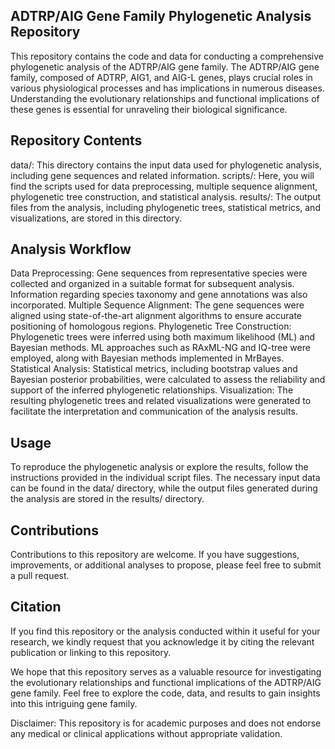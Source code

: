 
## ADTRP/AIG Gene Family Phylogenetic Analysis Repository
This repository contains the code and data for conducting a comprehensive phylogenetic analysis of the ADTRP/AIG gene family. The ADTRP/AIG gene family, composed of ADTRP, AIG1, and AIG-L genes, plays crucial roles in various physiological processes and has implications in numerous diseases. Understanding the evolutionary relationships and functional implications of these genes is essential for unraveling their biological significance.

## Repository Contents
data/: This directory contains the input data used for phylogenetic analysis, including gene sequences and related information.
scripts/: Here, you will find the scripts used for data preprocessing, multiple sequence alignment, phylogenetic tree construction, and statistical analysis.
results/: The output files from the analysis, including phylogenetic trees, statistical metrics, and visualizations, are stored in this directory.

## Analysis Workflow
Data Preprocessing: Gene sequences from representative species were collected and organized in a suitable format for subsequent analysis. Information regarding species taxonomy and gene annotations was also incorporated.
Multiple Sequence Alignment: The gene sequences were aligned using state-of-the-art alignment algorithms to ensure accurate positioning of homologous regions.
Phylogenetic Tree Construction: Phylogenetic trees were inferred using both maximum likelihood (ML) and Bayesian methods. ML approaches such as RAxML-NG and IQ-tree were employed, along with Bayesian methods implemented in MrBayes.
Statistical Analysis: Statistical metrics, including bootstrap values and Bayesian posterior probabilities, were calculated to assess the reliability and support of the inferred phylogenetic relationships.
Visualization: The resulting phylogenetic trees and related visualizations were generated to facilitate the interpretation and communication of the analysis results.
## Usage
To reproduce the phylogenetic analysis or explore the results, follow the instructions provided in the individual script files. The necessary input data can be found in the data/ directory, while the output files generated during the analysis are stored in the results/ directory.

## Contributions
Contributions to this repository are welcome. If you have suggestions, improvements, or additional analyses to propose, please feel free to submit a pull request.

## Citation
If you find this repository or the analysis conducted within it useful for your research, we kindly request that you acknowledge it by citing the relevant publication or linking to this repository.

We hope that this repository serves as a valuable resource for investigating the evolutionary relationships and functional implications of the ADTRP/AIG gene family. Feel free to explore the code, data, and results to gain insights into this intriguing gene family.

Disclaimer: This repository is for academic purposes and does not endorse any medical or clinical applications without appropriate validation.
